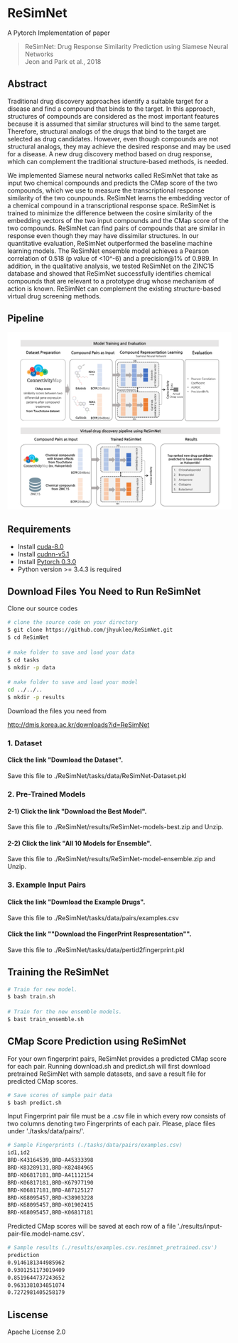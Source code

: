 # ReSimNet
A Pytorch Implementation of paper
> ReSimNet: Drug Response Similarity Prediction using Siamese Neural Networks <br>
> Jeon and Park et al., 2018

## Abstract
Traditional drug discovery approaches identify a suitable target for a disease and find a compound that binds to the target. In this approach, structures of compounds are considered as the most important features because it is assumed that similar structures will bind to the same target. Therefore, structural analogs of the drugs that bind to the target are selected as drug candidates. However, even though compounds are not structural analogs, they may achieve the desired response and may be used for a disease. A new drug discovery method based on drug response, which can complement the traditional structure-based methods, is needed.

We implemented Siamese neural networks called ReSimNet that take as input two chemical compounds and predicts the CMap score of the two compounds, which we use to measure the transcriptional response similarity of the two counpounds. ReSimNet learns the embedding vector of a chemical compound in a transcriptional response space. ReSimNet is trained to minimize the difference between the cosine similarity of the embedding vectors of the two input compounds and the CMap score of the two compounds. ReSimNet can find pairs of compounds that are similar in response even though they may have dissimilar structures. In our quantitative evaluation, ReSimNet outperformed the baseline machine learning models. The ReSimNet ensemble model achieves a Pearson correlation of 0.518 (p value of <10^-6) and a precision@1% of 0.989. In addition, in the qualitative analysis, we tested ReSimNet on the ZINC15 database and showed that ReSimNet successfully identifies chemical compounds that are relevant to a prototype drug whose mechanism of action is known. ReSimNet can complement the existing structure-based virtual drug screening methods.

## Pipeline
![Full Pipeline](/images/pipeline_updated_kang2.png)

## Requirements
- Install [cuda-8.0](https://developer.nvidia.com/cuda-downlaods)
- Install [cudnn-v5.1](https://developer.nvidia.com/cudnn)
- Install [Pytorch 0.3.0](https://pytorch.org/)
- Python version >= 3.4.3 is required

## Download Files You Need to Run ReSimNet

Clone our source codes

```bash
# clone the source code on your directory
$ git clone https://github.com/jhyuklee/ReSimNet.git
$ cd ReSimNet

# make folder to save and load your data
$ cd tasks
$ mkdir -p data

# make folder to save and load your model
cd ../../..
$ mkdir -p results
```

Download the files you need from

http://dmis.korea.ac.kr/downloads?id=ReSimNet

### 1. Dataset

#### Click the link "Download the Dataset".
Save this file to ./ReSimNet/tasks/data/ReSimNet-Dataset.pkl 

### 2. Pre-Trained Models

#### 2-1) Click the link "Download the Best Model".

Save this file to ./ReSimNet/results/ReSimNet-models-best.zip and Unzip. 

#### 2-2) Click the link "All 10 Models for Ensemble".

Save this file to ./ReSimNet/results/ReSimNet-model-ensemble.zip and Unzip. 

### 3. Example Input Pairs

#### Click the link "Download the Example Drugs".

Save this file to ./ReSimNet/tasks/data/pairs/examples.csv 

#### Click the link ""Download the FingerPrint Respresentation"".

Save this file to ./ReSimNet/tasks/data/pertid2fingerprint.pkl 


## Training the ReSimNet

```bash
# Train for new model.
$ bash train.sh

# Train for the new ensemble models.
$ bast train_ensemble.sh
```

## CMap Score Prediction using ReSimNet
For your own fingerprint pairs, ReSimNet provides a predicted CMap score for each pair. Running download.sh and predict.sh will first download pretrained ReSimNet with sample datasets, and save a result file for predicted CMap scores.
```bash
# Save scores of sample pair data
$ bash predict.sh
```
Input Fingerprint pair file must be a .csv file in which every row consists of two columns denoting two Fingerprints of each pair. Please, place files under './tasks/data/pairs/'. 
```bash
# Sample Fingerprints (./tasks/data/pairs/examples.csv)
id1,id2
BRD-K43164539,BRD-A45333398
BRD-K83289131,BRD-K82484965
BRD-K06817181,BRD-A41112154
BRD-K06817181,BRD-K67977190
BRD-K06817181,BRD-A87125127
BRD-K68095457,BRD-K38903228
BRD-K68095457,BRD-K01902415
BRD-K68095457,BRD-K06817181
```
Predicted CMap scores will be saved at each row of a file './results/input-pair-file.model-name.csv'.
```bash
# Sample results (./results/examples.csv.resimnet_pretrained.csv')
prediction
0.9146181344985962
0.9301251173019409
0.8519644737243652
0.9631381034851074
0.7272981405258179
```

## Liscense
Apache License 2.0
